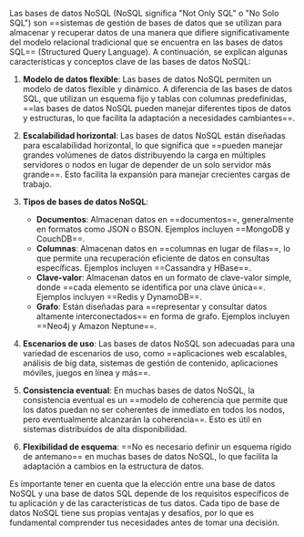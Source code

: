 Las bases de datos NoSQL (NoSQL significa "Not Only SQL" o "No Solo SQL") son ==sistemas de gestión de bases de datos que se utilizan para almacenar y recuperar datos de una manera que difiere significativamente del modelo relacional tradicional que se encuentra en las bases de datos SQL== (Structured Query Language). A continuación, se explican algunas características y conceptos clave de las bases de datos NoSQL:

1. **Modelo de datos flexible**: Las bases de datos NoSQL permiten un modelo de datos flexible y dinámico. A diferencia de las bases de datos SQL, que utilizan un esquema fijo y tablas con columnas predefinidas, ==las bases de datos NoSQL pueden manejar diferentes tipos de datos y estructuras, lo que facilita la adaptación a necesidades cambiantes==.

2. **Escalabilidad horizontal**: Las bases de datos NoSQL están diseñadas para escalabilidad horizontal, lo que significa que ==pueden manejar grandes volúmenes de datos distribuyendo la carga en múltiples servidores o nodos en lugar de depender de un solo servidor más grande==. Esto facilita la expansión para manejar crecientes cargas de trabajo.

3. **Tipos de bases de datos NoSQL**:
   - **Documentos**: Almacenan datos en ==documentos==, generalmente en formatos como JSON o BSON. Ejemplos incluyen ==MongoDB y CouchDB==.
   - **Columnas**: Almacenan datos en ==columnas en lugar de filas==, lo que permite una recuperación eficiente de datos en consultas específicas. Ejemplos incluyen ==Cassandra y HBase==.
   - **Clave-valor**: Almacenan datos en un formato de clave-valor simple, donde ==cada elemento se identifica por una clave única==. Ejemplos incluyen ==Redis y DynamoDB==.
   - **Grafo**: Están diseñadas para ==representar y consultar datos altamente interconectados== en forma de grafo. Ejemplos incluyen ==Neo4j y Amazon Neptune==.

4. **Escenarios de uso**: Las bases de datos NoSQL son adecuadas para una variedad de escenarios de uso, como ==aplicaciones web escalables, análisis de big data, sistemas de gestión de contenido, aplicaciones móviles, juegos en línea y más==.

5. **Consistencia eventual**: En muchas bases de datos NoSQL, la consistencia eventual es un ==modelo de coherencia que permite que los datos puedan no ser coherentes de inmediato en todos los nodos, pero eventualmente alcanzarán la coherencia==. Esto es útil en sistemas distribuidos de alta disponibilidad.

6. **Flexibilidad de esquema**: ==No es necesario definir un esquema rígido de antemano== en muchas bases de datos NoSQL, lo que facilita la adaptación a cambios en la estructura de datos.

Es importante tener en cuenta que la elección entre una base de datos NoSQL y una base de datos SQL depende de los requisitos específicos de tu aplicación y de las características de tus datos. Cada tipo de base de datos NoSQL tiene sus propias ventajas y desafíos, por lo que es fundamental comprender tus necesidades antes de tomar una decisión.
